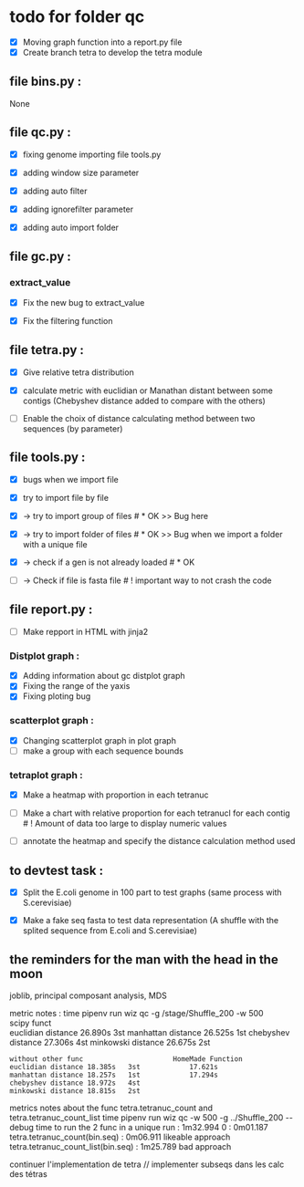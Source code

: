 # todo for folder qc
* [X] Moving graph function into a report.py file
* [X] Create branch tetra to develop the tetra module

## file bins.py :
None


## file qc.py :
* [X] fixing genome importing file tools.py
* [X] adding window size parameter
* [X] adding auto filter
* [X] adding ignorefilter parameter
* [X] adding auto import folder


## file gc.py :
### extract_value
* [X] Fix the new bug to extract_value
* [X] Fix the filtering function


## file tetra.py :
* [X] Give relative tetra distribution
* [X] calculate metric with euclidian or Manathan distant between some contigs (Chebyshev distance added to compare with the others)
* [ ] Enable the choix of distance calculating method between two sequences (by parameter)


## file tools.py :
* [X] bugs when we import file 
* [X] try to import file by file
* [X] \-> try to import group of files # * OK >> Bug here 
* [X] \-> try to import folder of files # * OK >> Bug when we import a folder with a unique file
* [X] \-> check if a gen is not already loaded # * OK
* [ ] \-> Check if file is fasta file # ! important way to not crash the code


## file report.py :
* [ ] Make repport in HTML with jinja2
### Distplot graph :
* [X] Adding information about gc distplot graph
* [X] Fixing the range of the yaxis 
* [X] Fixing ploting bug
### scatterplot graph :
* [X] Changing scatterplot graph in plot graph
* [ ] make a group with each sequence bounds
### tetraplot graph :
* [X] Make a heatmap with proportion in each tetranuc
* [ ] Make a chart with relative proportion for each tetranucl for each contig # ! Amount of data too large to display numeric values
* [ ] annotate the heatmap and specify the distance calculation method used



## to devtest task :
* [X] Split the E.coli genome in 100 part to test graphs (same process with S.cerevisiae)
* [X] Make a fake seq fasta to test data representation (A shuffle with the splited sequence from E.coli and S.cerevisiae)


## the reminders for the man with the head in the moon
joblib, principal composant analysis, MDS 



metric notes :
time pipenv run wiz qc -g /stage/Shuffle_200 -w 500  
    scipy funct    
    euclidian distance 26.890s   3st
    manhattan distance 26.525s   1st
    chebyshev distance 27.306s   4st
    minkowski distance 26.675s   2st

    without other func                      HomeMade Function
    euclidian distance 18.385s   3st            17.621s
    manhattan distance 18.257s   1st            17.294s
    chebyshev distance 18.972s   4st            
    minkowski distance 18.815s   2st

metrics notes about the func tetra.tetranuc_count and tetra.tetranuc_count_list
time pipenv run wiz qc -w 500 -g ../Shuffle_200 --debug
time to run the 2 func in a unique run : 1m32.994
                0                      : 0m01.187
    tetra.tetranuc_count(bin.seq)      : 0m06.911  likeable approach
    tetra.tetranuc_count_list(bin.seq) : 1m25.789  bad approach

continuer l'implementation de tetra // 
implementer subseqs dans les calc des tétras